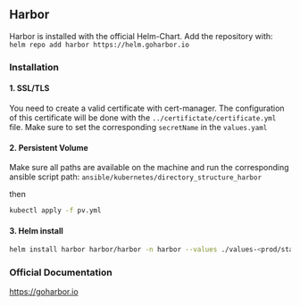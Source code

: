 ## Harbor

Harbor is installed with the official Helm-Chart.
Add the repository with:  
`helm repo add harbor https://helm.goharbor.io`

### Installation

#### 1. SSL/TLS
You need to create a valid certificate with cert-manager. The configuration of this certificate will be done with the `../certifictate/certificate.yml` file.
Make sure to set the corresponding `secretName` in the `values.yaml`

#### 2. Persistent Volume
Make sure all paths are available on the machine and run the corresponding ansible script
path: `ansible/kubernetes/directory_structure_harbor`

then

```bash
kubectl apply -f pv.yml
```

#### 3. Helm install
```bash
helm install harbor harbor/harbor -n harbor --values ./values-<prod/staging>.yaml
```

### Official Documentation
https://goharbor.io